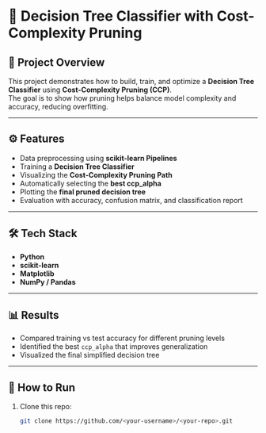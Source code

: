 # 🌳 Decision Tree Classifier with Cost-Complexity Pruning

## 📌 Project Overview
This project demonstrates how to build, train, and optimize a **Decision Tree Classifier** using **Cost-Complexity Pruning (CCP)**.  
The goal is to show how pruning helps balance model complexity and accuracy, reducing overfitting.

---

## ⚙️ Features
- Data preprocessing using **scikit-learn Pipelines**
- Training a **Decision Tree Classifier**
- Visualizing the **Cost-Complexity Pruning Path**
- Automatically selecting the **best ccp_alpha**
- Plotting the **final pruned decision tree**
- Evaluation with accuracy, confusion matrix, and classification report

---

## 🛠️ Tech Stack
- **Python**
- **scikit-learn**
- **Matplotlib**
- **NumPy / Pandas**

---

## 📊 Results
- Compared training vs test accuracy for different pruning levels  
- Identified the best `ccp_alpha` that improves generalization  
- Visualized the final simplified decision tree  

---

## 🚀 How to Run
1. Clone this repo:
   ```bash
   git clone https://github.com/<your-username>/<your-repo>.git
